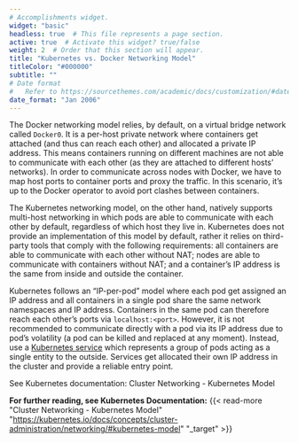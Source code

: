 ```yaml
---
# Accomplishments widget.
widget: "basic"  
headless: true  # This file represents a page section.
active: true  # Activate this widget? true/false
weight: 2  # Order that this section will appear.
title: "Kubernetes vs. Docker Networking Model"
titleColor: "#000000"
subtitle: ""
# Date format
#   Refer to https://sourcethemes.com/academic/docs/customization/#date-format
date_format: "Jan 2006"
---
```


The Docker networking model relies, by default, on a virtual bridge network called `Docker0`. It is a per-host private network where containers get attached (and thus can reach each other) and allocated a private IP address. This means containers running on different machines are not able to communicate with each other (as they are attached to different hosts’ networks). In order to communicate across nodes with Docker, we have to map host ports to container ports and proxy the traffic. In this scenario, it’s up to the Docker operator to avoid port clashes between containers.

The Kubernetes networking model, on the other hand, natively supports multi-host networking in which pods are able to communicate with each other by default, regardless of which host they live in. Kubernetes does not provide an implementation of this model by default, rather it relies on third-party tools that comply with the following requirements: all containers are able to communicate with each other without NAT; nodes are able to communicate with containers without NAT; and a container’s IP address is the same from inside and outside the container.


Kubernetes follows an “IP-per-pod” model where each pod get assigned an IP address and all containers in a single pod share the same network namespaces and IP address. Containers in the same pod can therefore reach each other’s ports via `localhost:<port>`. However, it is not recommended to communicate directly with a pod via its IP address due to pod’s volatility (a pod can be killed and replaced at any moment). Instead, use a [Kubernetes service](/display/containers/kubernetes+services+101) which represents a group of pods acting as a single entity to the outside. Services get allocated their own IP address in the cluster and provide a reliable entry point.


See Kubernetes documentation: Cluster Networking - Kubernetes Model



**For further reading, see Kubernetes Documentation:** {{< read-more "Cluster Networking - Kubernetes Model" "https://kubernetes.io/docs/concepts/cluster-administration/networking/#kubernetes-model" "_target"  >}}
